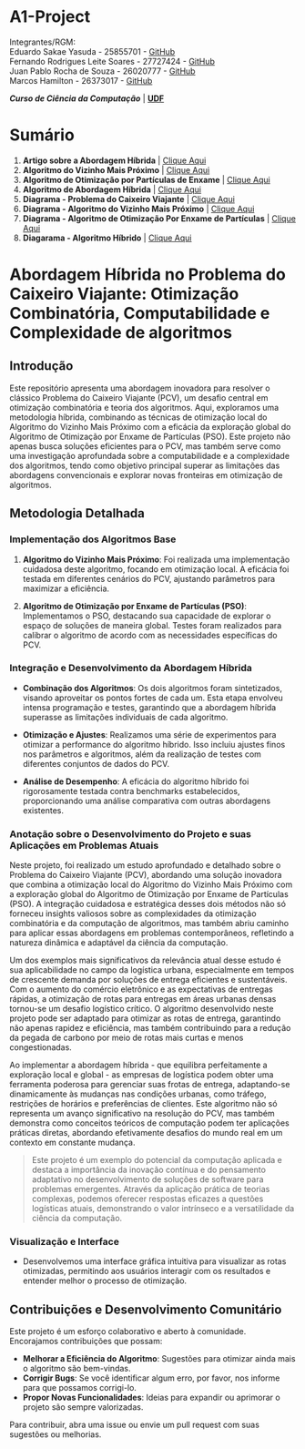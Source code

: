 # A1-Project
Integrantes/RGM: 
</br>Eduardo Sakae Yasuda - 25855701 - [GitHub](https://github.com/sakaeyasuda)
</br>Fernando Rodrigues Leite Soares - 27727424 - [GitHub](https://github.com/fernandorls)
</br>Juan Pablo Rocha de Souza - 26020777 - [GitHub](https://github.com/juanjprs)
</br>Marcos Hamilton - 26373017 - [GitHub](https://github.com/marcos-hbm)

***Curso de Ciência da Computação*** | **[UDF](https://www.udf.edu.br/aluno/)**

# Sumário
1. **Artigo sobre a Abordagem Híbrida** | [Clique Aqui](https://github.com/SakaeYasuda/A1-Project/blob/main/Documenta%C3%A7%C3%A3o/ArtigoAlgoritmoHibrido.pdf)
2. **Algoritmo do Vizinho Mais Próximo** | [Clique Aqui](https://github.com/SakaeYasuda/A1-Project/blob/main/Documenta%C3%A7%C3%A3o/ArtigoAlgoritmoHibrido.pdf)
3. **Algoritmo de Otimização por Partículas de Enxame** | [Clique Aqui](https://github.com/SakaeYasuda/A1-Project/blob/main/Algoritmos/PSO/Otimizacao_PSO.ipynb)
4. **Algoritmo de Abordagem Híbrida** | [Clique Aqui](https://github.com/SakaeYasuda/A1-Project/blob/main/Algoritmos/Otimizacao_PSO.ipynb)
5. **Diagrama - Problema do Caixeiro Viajante** | [Clique Aqui](https://github.com/SakaeYasuda/A1-Project/blob/main/Diagramas/Problema%20do%20Caixeiro%20Viajante.png)
6. **Diagrama - Algoritmo do Vizinho Mais Próximo** | [Clique Aqui](https://github.com/SakaeYasuda/A1-Project/blob/main/Diagramas/Algoritmo%20do%20Vizinho%20Mais%20Pr%C3%B3ximo.png)
7. **Diagrama - Algoritmo de Otimização Por Enxame de Partículas** | [Clique Aqui](https://github.com/SakaeYasuda/A1-Project/blob/main/Diagramas/Algoritmo%20de%20Otimiza%C3%A7%C3%A3o%20por%20Enxame%20de%20Part%C3%ADculas.png)
8. **Diagarama - Algoritmo Híbrido** | [Clique Aqui](https://github.com/SakaeYasuda/A1-Project/blob/main/Diagramas/Algoritmo%20H%C3%ADbrido%20para%20o%20Problema%20do%20Caixeiro%20Viajante.png)


# Abordagem Híbrida no Problema do Caixeiro Viajante: Otimização Combinatória, Computabilidade e Complexidade de algoritmos

## Introdução

  Este repositório apresenta uma abordagem inovadora para resolver o clássico Problema do Caixeiro Viajante (PCV), um desafio central em otimização combinatória e teoria dos algoritmos. Aqui, exploramos uma metodologia híbrida, combinando as técnicas de otimização local do Algoritmo do Vizinho Mais Próximo com a eficácia da exploração global do Algoritmo de Otimização por Enxame de Partículas (PSO). Este projeto não apenas busca soluções eficientes para o PCV, mas também serve como uma investigação aprofundada sobre a computabilidade e a complexidade dos algoritmos, tendo como objetivo principal superar as limitações das abordagens convencionais e explorar novas fronteiras em otimização de algoritmos.

## Metodologia Detalhada

### Implementação dos Algoritmos Base

1. **Algoritmo do Vizinho Mais Próximo**: Foi realizada uma implementação cuidadosa deste algoritmo, focando em otimização local. A eficácia foi testada em diferentes cenários do PCV, ajustando parâmetros para maximizar a eficiência.

2. **Algoritmo de Otimização por Enxame de Partículas (PSO)**: Implementamos o PSO, destacando sua capacidade de explorar o espaço de soluções de maneira global. Testes foram realizados para calibrar o algoritmo de acordo com as necessidades específicas do PCV.

### Integração e Desenvolvimento da Abordagem Híbrida

- **Combinação dos Algoritmos**: Os dois algoritmos foram sintetizados, visando aproveitar os pontos fortes de cada um. Esta etapa envolveu intensa programação e testes, garantindo que a abordagem híbrida superasse as limitações individuais de cada algoritmo.

- **Otimização e Ajustes**: Realizamos uma série de experimentos para otimizar a performance do algoritmo híbrido. Isso incluiu ajustes finos nos parâmetros e algoritmos, além da realização de testes com diferentes conjuntos de dados do PCV.

- **Análise de Desempenho**: A eficácia do algoritmo híbrido foi rigorosamente testada contra benchmarks estabelecidos, proporcionando uma análise comparativa com outras abordagens existentes.

### Anotação sobre o Desenvolvimento do Projeto e suas Aplicações em Problemas Atuais

 Neste projeto, foi realizado um estudo aprofundado e detalhado sobre o Problema do Caixeiro Viajante (PCV), abordando uma solução inovadora que combina a otimização local do Algoritmo do Vizinho Mais Próximo com a exploração global do Algoritmo de Otimização por Enxame de Partículas (PSO). A integração cuidadosa e estratégica desses dois métodos não só forneceu insights valiosos sobre as complexidades da otimização combinatória e da computação de algoritmos, mas também abriu caminho para aplicar essas abordagens em problemas contemporâneos, refletindo a natureza dinâmica e adaptável da ciência da computação.

Um dos exemplos mais significativos da relevância atual desse estudo é sua aplicabilidade no campo da logística urbana, especialmente em tempos de crescente demanda por soluções de entrega eficientes e sustentáveis. Com o aumento do comércio eletrônico e as expectativas de entregas rápidas, a otimização de rotas para entregas em áreas urbanas densas tornou-se um desafio logístico crítico. O algoritmo desenvolvido neste projeto pode ser adaptado para otimizar as rotas de entrega, garantindo não apenas rapidez e eficiência, mas também contribuindo para a redução da pegada de carbono por meio de rotas mais curtas e menos congestionadas.

Ao implementar a abordagem híbrida - que equilibra perfeitamente a exploração local e global - as empresas de logística podem obter uma ferramenta poderosa para gerenciar suas frotas de entrega, adaptando-se dinamicamente às mudanças nas condições urbanas, como tráfego, restrições de horários e preferências de clientes. Este algoritmo não só representa um avanço significativo na resolução do PCV, mas também demonstra como conceitos teóricos de computação podem ter aplicações práticas diretas, abordando efetivamente desafios do mundo real em um contexto em constante mudança.

>Este projeto é um exemplo do potencial da computação aplicada e destaca a importância da inovação contínua e do pensamento adaptativo no desenvolvimento de soluções de software para problemas emergentes. Através da aplicação prática de teorias complexas, podemos oferecer respostas eficazes a questões logísticas atuais, demonstrando o valor intrínseco e a versatilidade da ciência da computação.

### Visualização e Interface

- Desenvolvemos uma interface gráfica intuitiva para visualizar as rotas otimizadas, permitindo aos usuários interagir com os resultados e entender melhor o processo de otimização.

## Contribuições e Desenvolvimento Comunitário

Este projeto é um esforço colaborativo e aberto à comunidade. Encorajamos contribuições que possam:

- **Melhorar a Eficiência do Algoritmo**: Sugestões para otimizar ainda mais o algoritmo são bem-vindas.
- **Corrigir Bugs**: Se você identificar algum erro, por favor, nos informe para que possamos corrigi-lo.
- **Propor Novas Funcionalidades**: Ideias para expandir ou aprimorar o projeto são sempre valorizadas.

Para contribuir, abra uma issue ou envie um pull request com suas sugestões ou melhorias.
